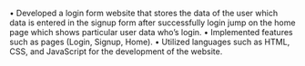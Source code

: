 •	Developed a login form website that stores the data of the user which data is entered in the signup form after successfully login jump on the home page which shows particular user data who’s login.
•	Implemented features such as pages (Login, Signup, Home).
•	Utilized languages such as HTML, CSS, and JavaScript for the development of the website.
